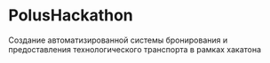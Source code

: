 # PolusHackathon
Создание автоматизированной системы бронирования и предоставления технологического транспорта в рамках хакатона
